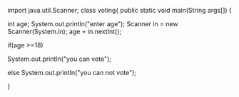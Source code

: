import java.util.Scanner;
class voting{
	public static void main(String args[]) {
	
int age;
System.out.println("enter age");
Scanner in = new Scanner(System.in);
age = in.nextInt();

if(age >=18)

System.out.println("you can vote");

else
System.out.println("you can not vote");


}
